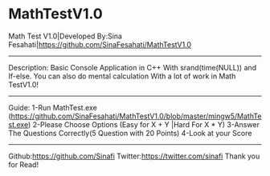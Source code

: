 # MathTestV1.0
Math Test V1.0|Developed By:Sina Fesahati|https://github.com/SinaFesahati/MathTestV1.0
**************************************************************************************
Description:
Basic Console Application in C++ With srand(time(NULL)) and If-else.
You can also do mental calculation With a lot of work in Math TestV1.0!
**************************************************************************************
Guide:
1-Run MathTest.exe (https://github.com/SinaFesahati/MathTestV1.0/blob/master/mingw5/MathTest.exe)
2-Please Choose Options (Easy for X + Y |Hard For X * Y)
3-Answer The Questions Correctly(5 Question with 20 Points)
4-Look at your Score
**************************************************************************************
Github:https://github.com/Sinafi
Twitter:https://twitter.com/sinafi
Thank you for Read!
